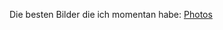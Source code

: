 <!-- 
.. link: 
.. description: 
.. tags: sailing
.. date: 2013/11/07 13:54:37
.. title: Photos Star 8321
.. slug: photos-star-8321
-->

Die besten Bilder die ich momentan habe:
[Photos](http://b9i.de/galleries/sailing)

